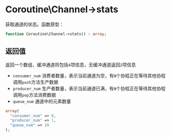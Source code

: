 # Coroutine\Channel->stats

获取通道的状态。函数原型：
```php
function Coroutine\Channel->stats() : array;
```

返回值
----
返回一个数组，缓冲通道将包括`4`项信息，无缓冲通道返回`2`项信息

- `consumer_num` 消费者数量，表示当前通道为空，有`N`个协程正在等待其他协程调用`push`方法生产数据
- `producer_num` 生产者数量，表示当前通道已满，有`N`个协程正在等待其他协程调用`pop`方法消费数据
- `queue_num` 通道中的元素数量

```php
array(
  "consumer_num" => 0,
  "producer_num" => 1,
  "queue_num" => 10
);
```